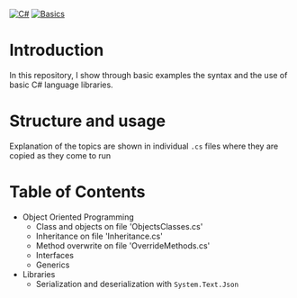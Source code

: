[![C#](https://img.shields.io/badge/C%23-512BD4?style=for-the-badge&logo=c-sharp&logoColor=white)](https://github.com/yourusername/your-repository) [![Basics](https://img.shields.io/badge/Basics-333333?style=for-the-badge)](https://github.com/yourusername/your-repository)

# Introduction

In this repository, I show through basic examples the syntax and the use of basic C# language libraries.

# Structure and usage

Explanation of the topics are shown in individual `.cs` files where they are copied as they come to run

# Table of Contents

-   Object Oriented Programming
    -   Class and objects on file 'ObjectsClasses.cs'
    -   Inheritance on file 'Inheritance.cs'
    -   Method overwrite on file 'OverrideMethods.cs'
    -   Interfaces
    -   Generics
-   Libraries
    -   Serialization and deserialization with `System.Text.Json`

